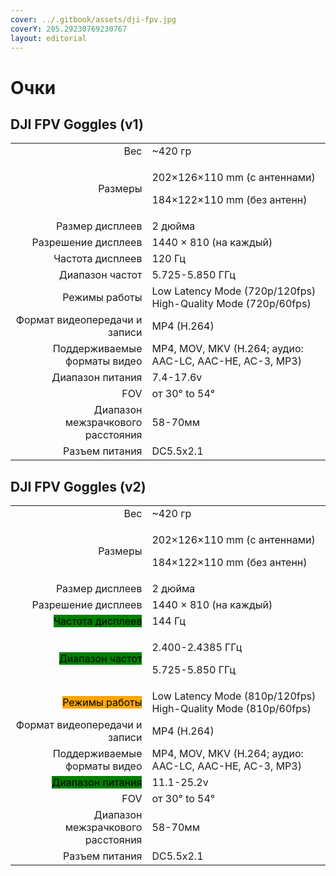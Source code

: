 ```yaml
---
cover: ../.gitbook/assets/dji-fpv.jpg
coverY: 205.29230769230767
layout: editorial
---
```


# Очки

## DJI FPV Goggles (v1)

|                                   |                                                                       |
| --------------------------------: | --------------------------------------------------------------------- |
|                               Вес | \~420 гр                                                              |
|                           Размеры | <p>202×126×110 mm (с антеннами)</p><p>184×122×110 mm (без антенн)</p> |
|                   Размер дисплеев | 2 дюйма                                                               |
|               Разрешение дисплеев | 1440 × 810 (на каждый)                                                |
|                  Частота дисплеев | 120 Гц                                                                |
|                   Диапазон частот | 5.725-5.850 ГГц                                                       |
|                     Режимы работы | Low Latency Mode (720p/120fps) High-Quality Mode (720p/60fps)         |
|     Формат видеопередачи и записи | MP4 (H.264)                                                           |
|      Поддерживаемые форматы видео | MP4, MOV, MKV (H.264; аудио: AAC-LC, AAC-HE, AC-3, MP3)               |
|                  Диапазон питания | 7.4-17.6v                                                             |
|                               FOV | от 30° to 54°                                                         |
| Диапазон межзрачкового расстояния | 58-70мм                                                               |
|                    Разъем питания | DC5.5x2.1                                                             |

## DJI FPV Goggles (v2)

|                                                               |                                                                       |
| ------------------------------------------------------------: | --------------------------------------------------------------------- |
|                                                           Вес | \~420 гр                                                              |
|                                                       Размеры | <p>202×126×110 mm (с антеннами)</p><p>184×122×110 mm (без антенн)</p> |
|                                               Размер дисплеев | 2 дюйма                                                               |
|                                           Разрешение дисплеев | 1440 × 810 (на каждый)                                                |
| <mark style="background-color:green;">Частота дисплеев</mark> | 144 Гц                                                                |
|  <mark style="background-color:green;">Диапазон частот</mark> | <p>2.400-2.4385 ГГц</p><p>5.725-5.850 ГГц</p>                         |
|   <mark style="background-color:orange;">Режимы работы</mark> | Low Latency Mode (810p/120fps) High-Quality Mode (810p/60fps)         |
|                                 Формат видеопередачи и записи | MP4 (H.264)                                                           |
|                                  Поддерживаемые форматы видео | MP4, MOV, MKV (H.264; аудио: AAC-LC, AAC-HE, AC-3, MP3)               |
| <mark style="background-color:green;">Диапазон питания</mark> | 11.1-25.2v                                                            |
|                                                           FOV | от 30° to 54°                                                         |
|                             Диапазон межзрачкового расстояния | 58-70мм                                                               |
|                                                Разъем питания | DC5.5x2.1                                                             |

